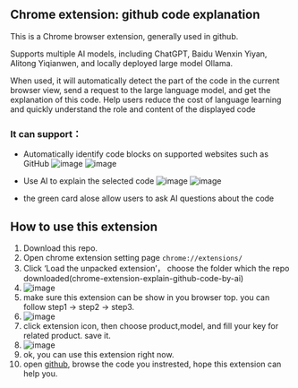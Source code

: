 ## Chrome extension: github code explanation

This is a Chrome browser extension, generally used in github.

Supports multiple AI models, including ChatGPT, Baidu Wenxin Yiyan, Alitong Yiqianwen, and locally deployed large model Ollama.

When used, it will automatically detect the part of the code in the current browser view, send a request to the large language model, and get the explanation of this code. Help users reduce the cost of language learning and quickly understand the role and content of the displayed code

### It can support：
- Automatically identify code blocks on supported websites such as GitHub
![image](https://github.com/user-attachments/assets/af0ee824-befa-4222-9888-9e4fc2abf97e)
![image](https://github.com/user-attachments/assets/86a836c4-1b8a-497b-94c9-862786962915)

- Use AI to explain the selected code
![image](https://github.com/user-attachments/assets/acb8b631-2fd0-43b5-9470-ca2e5e9c7595)
![image](https://github.com/user-attachments/assets/09aeaa86-3212-4c01-9f17-a4067f674f43)
- the green card alose allow users to ask AI questions about the code

## How to use this extension
1. Download this repo.
2. Open chrome extension setting page `chrome://extensions/`
3. Click ‘Load the unpacked extension’， choose the folder which the repo downloaded(chrome-extension-explain-github-code-by-ai)
4. ![image](https://github.com/user-attachments/assets/2a1c95e5-b752-4eca-855e-452df9b16ad7)
5. make sure this extension can be show in you browser top. you can follow step1 -> step2 -> step3.
6. ![image](https://github.com/user-attachments/assets/1dcd99d6-1631-4a4d-b533-7a6f890e5110)
7. click extension icon, then choose product,model, and fill your key for related product. save it.
8. ![image](https://github.com/user-attachments/assets/98ac9bb2-f20d-4dd6-b2bd-00d470effbe1)
9. ok, you can use this extension right now.
10. open [github](https://github.com/), browse the code you instrested, hope this extension can help you.
